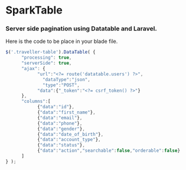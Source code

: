 # SparkTable

### Server side pagination using Datatable and Laravel. 

Here is the code to be place in your blade file.

```javascript
$('.traveller-table').DataTable( { 
      "processing": true,
      "serverSide": true,
      "ajax": {
            "url":"<?= route('datatable.users') ?>",
              "dataType":"json",
              "type":"POST",
            "data":{"_token":"<?= csrf_token() ?>"}
      },
      "columns":[
            {"data":"id"},
            {"data":"first_name"},
            {"data":"email"},
            {"data":"phone"},
            {"data":"gender"},
            {"data":"date_of_birth"},
            {"data":"account_type"},
            {"data":"status"},
            {"data":"action","searchable":false,"orderable":false}
      ]
} );
```